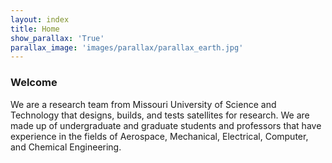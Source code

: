 ```yaml
---
layout: index
title: Home
show_parallax: 'True'
parallax_image: 'images/parallax/parallax_earth.jpg'
---
```


### Welcome

We are a research team from Missouri University of Science and Technology that designs, builds, and tests satellites for research.
We are made up of undergraduate and graduate students and professors that have experience in the fields of
Aerospace, Mechanical, Electrical, Computer, and Chemical Engineering.

